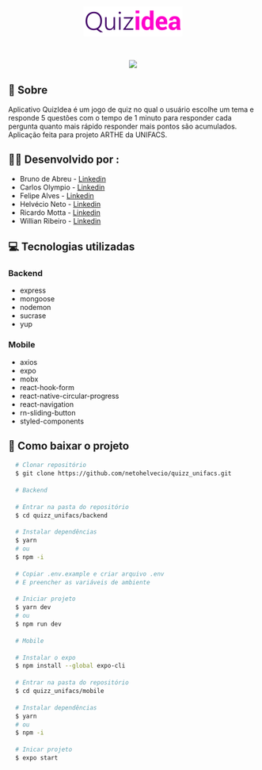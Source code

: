 <div align="center">
  <img src="./mobile/src/assets/logo.png" width="200">
</div>

&nbsp;
&nbsp;

<div align="center">
 <img src="https://user-images.githubusercontent.com/52840407/82619858-6f77ef80-9bad-11ea-9fe3-3652cfd6040e.gif" width="200">
</div>

## :bookmark: Sobre 

Aplicativo QuizIdea é um jogo de quiz no qual o usuário escolhe um tema e responde 5 questões com o tempo de 1 minuto para responder cada pergunta quanto mais rápido responder mais pontos são acumulados.
Aplicação feita para projeto ARTHE da UNIFACS.

## 👨‍💻 Desenvolvido por : 
- Bruno de Abreu - [Linkedin](https://www.linkedin.com/in/bruno-de-abreu-de-souza-16842a1a7/)
- Carlos Olympio - [Linkedin](https://www.linkedin.com/in/carlos-olympio-41779a1a6)
- Felipe Alves - [Linkedin](https://www.linkedin.com/in/luiz-filipe-alves-743204b7/)
- Helvécio Neto - [Linkedin](https://www.linkedin.com/in/helv%C3%A9cio-neto-49227919b/)
- Ricardo Motta - [Linkedin](https://www.linkedin.com/in/ricardo-motta-1514291a7/)
- Willian Ribeiro - [Linkedin](https://www.linkedin.com/in/willian-ribeiro-6219aa189/)

## :computer: Tecnologias utilizadas


### Backend 
- express
- mongoose
- nodemon
- sucrase
- yup

### Mobile
- axios
- expo
- mobx
- react-hook-form
- react-native-circular-progress
- react-navigation
- rn-sliding-button
- styled-components

## :open_file_folder: Como baixar o projeto

```bash
  # Clonar repositório
  $ git clone https://github.com/netohelvecio/quizz_unifacs.git

  # Backend

  # Entrar na pasta do repositório
  $ cd quizz_unifacs/backend

  # Instalar dependências
  $ yarn
  # ou
  $ npm -i

  # Copiar .env.example e criar arquivo .env
  # E preencher as variáveis de ambiente

  # Iniciar projeto
  $ yarn dev
  # ou
  $ npm run dev

  # Mobile

  # Instalar o expo
  $ npm install --global expo-cli

  # Entrar na pasta do repositório
  $ cd quizz_unifacs/mobile

  # Instalar dependências
  $ yarn
  # ou
  $ npm -i

  # Inicar projeto
  $ expo start
```